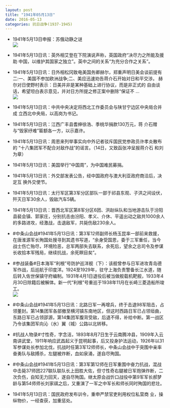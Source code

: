 ```yaml
---
layout: post
title: "1941年05月13日"
date: 2016-05-13
categories: 抗日战争(1937-1945)
---
```


<meta name="referrer" content="no-referrer" />

- 1941年5月13日申报：苏俄动静之谜 <br/><img src="https://ww1.sinaimg.cn/large/aca367d8jw1f3u5k7o22qj20pb0y31e1.jpg" />

- 1941年5月13日讯：英外相艾登在下院演说声称，英国政府“决尽力之所能及援助 中国，以维护其国家之独立”。英中之间的关系“为充分合作之关系”。 

- 1941年5月13日讯：日外相松冈致电美国务卿赫尔，郑重声明日美会谈前提有二:一、美国不参加欧洲战争;二、美应迅速劝告蒋介石开始对日和平交涉。 赫尔对日使野村表示：日美并非是某种基础上进行协议，而是非正式的 自由谈话，希望坦白表示意见，并对日方所提之修正案中删除“保证不  ... <br/><img src="https://ww2.sinaimg.cn/large/aca367d8jw1f3u2ygpoaaj20c809zjsn.jpg" />

- 1941年5月13日讯：中共中央决定将西北工作委员会与陕甘宁边区中央局合并成 立西北中央局，以高岗为书记。 

- 1941年5月13日讯：江西广丰县耆绅徐浩、季桃华捐款130万元，蒋 介石赠与“毁家纾难”匾额各一方，以示嘉许。 

- 1941年5月13日讯：周恩来列举事实向中外记者驳斥国民党参政员许孝炎散布的 “十八集团军不配合对敌作战”的谣言。（14日，又致函张冲呈报蒋介石 和刘为章） 

- 1941年5月13日讯：美国举行“中国周”，为中国难民募捐。 

- 1941年5月13日讯：外交部发表公告，经中国政府与澳大利亚政府商洽后，决定互 换外交使节。 

- 1941年5月13日讯：太行军区第3军分区部队一部于祁县东观、子洪之间设伏，歼灭日军30余人，毁敌汽车5辆。 

- 1941年5月13日讯：晋西北军区第8军分区6团、洪赵纵队和当地游击队于汾阳县裴会镇、郭家庄，分别抗击由汾阳、孝义、介休、平遥出动之敌共1000余人的多路进攻，经激战，击退敌军，共毙伤敌230余人。 

- #中条山会战#1941年5月13日讯：第3军12师副师长杨玉昆率一部前来救援，在唐淮源军长殉国处搜寻到其遗书写道，“余身受国恩，委于三军重任，当今战士伤亡殆尽，环境险恶，总军两部失去联系，余死后，望余之总司令及参谋长收拾本军残局，继续抗战，余死瞑目矣”。 

- #参战装备#日本海军“利根”号防护巡洋舰（下）：该舰曾参与日军进攻青岛德军作战，后巡航于印度洋。1924至1929年，驻守上海负责警备长江水道，随后转入佐世保镇守府编制。1931年4月1日退役后被当做舰载机靶舰，1933年4月30日除籍后被解体。新一代“利根”号重巡于1938年11月在长崎三菱造船所竣工。 <br/><img src="https://ww2.sinaimg.cn/large/aca367d8jw1f3tj0pfafij20a00gf75o.jpg" />

- #中条山会战#1941年5月13日讯：北路日军一再增兵，终于击退98军阻击，占领董封。第14集团军各部撤至横河镇东南地区，但这时西路日军已占领垣曲，东路日军已占领邵源，第14集团军腹背受敌，后退不得，补给中断。第一战区乃令该集团军向沁（水）翼（城）公路以北转移。 

- #抗战人物录#寸性奇，字念洁，1893年8月7日生于云南腾冲县，1909年入云南讲武堂，1911年响应武昌起义于昆明起事，后又投身护法运动，1926年以31军参谋处长参加北伐，抗战时任第3军12师师长，中条山会战中于突围中亲率奋勇队与敌搏杀，左腿被炸断，血如泉涌，遂自尽殉国。 

- #中条山会战#1941年5月13日讯：第3军第12师在日军重围中奋力抗战，混战中击毙37师团227联队联队长上田胜大佐，但寸性奇右腿被日军炮弹炸断，二次负伤，自知无力回天，遂自尽殉国。继太原会战忻口战役中第9军军长郝梦龄与第54师师长刘家祺之后，又重演了一军之中军长和师长同时殉国的悲壮。 

- 1941年5月13日讯：国民政府发布训令，重申严禁官吏利用权位私营商 业，操纵物价，一经查获，加重惩处。 

